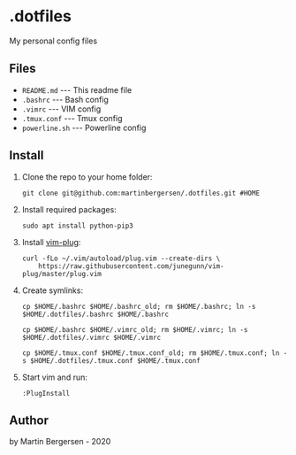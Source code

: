 .dotfiles
=========

My personal config files

## Files

* `README.md` --- This readme file
* `.bashrc` --- Bash config
* `.vimrc` --- VIM config
* `.tmux.conf` --- Tmux config
* `powerline.sh` --- Powerline config

## Install

1. Clone the repo to your home folder:

   ```shell
   git clone git@github.com:martinbergersen/.dotfiles.git #HOME
   ```

2. Install required packages:

   ```shell
   sudo apt install python-pip3
   ```

3. Install [vim-plug](https://github.com/junegunn/vim-plug):

   ```shell
   curl -fLo ~/.vim/autoload/plug.vim --create-dirs \
       https://raw.githubusercontent.com/junegunn/vim-plug/master/plug.vim
   ```

4. Create symlinks:

    ```shell
    cp $HOME/.bashrc $HOME/.bashrc_old; rm $HOME/.bashrc; ln -s $HOME/.dotfiles/.bashrc $HOME/.bashrc
    ```
    ```shell
    cp $HOME/.bashrc $HOME/.vimrc_old; rm $HOME/.vimrc; ln -s $HOME/.dotfiles/.vimrc $HOME/.vimrc
    ```
    ```shell
    cp $HOME/.tmux.conf $HOME/.tmux.conf_old; rm $HOME/.tmux.conf; ln -s $HOME/.dotfiles/.tmux.conf $HOME/.tmux.conf
    ```
5. Start vim and run:

    ```shell
    :PlugInstall
    ```

## Author

by Martin Bergersen - 2020